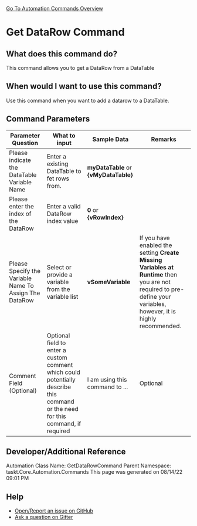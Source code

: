 <!--TITLE: Get DataRow Command -->
<!-- SUBTITLE: a command in the DataTable Commands group. -->
[Go To Automation Commands Overview](/automation-commands.md)


# Get DataRow Command


## What does this command do?
This command allows you to get a DataRow from a DataTable


## When would I want to use this command?
Use this command when you want to add a datarow to a DataTable.


## Command Parameters
| Parameter Question   	| What to input  	|  Sample Data 	| Remarks  	|
| ---                    | ---               | ---           | ---       |
|Please indicate the DataTable Variable Name|Enter a existing DataTable to fet rows from.|**myDataTable** or **{vMyDataTable}**||
|Please enter the index of the DataRow|Enter a valid DataRow index value|**0** or **{vRowIndex}**||
|Please Specify the Variable Name To Assign The DataRow|Select or provide a variable from the variable list|**vSomeVariable**|If you have enabled the setting **Create Missing Variables at Runtime** then you are not required to pre-define your variables, however, it is highly recommended.|
|Comment Field (Optional)|Optional field to enter a custom comment which could potentially describe this command or the need for this command, if required|I am using this command to ...|Optional|










## Developer/Additional Reference
Automation Class Name: GetDataRowCommand
Parent Namespace: taskt.Core.Automation.Commands
This page was generated on 08/14/22 09:01 PM


## Help
- [Open/Report an issue on GitHub](https://github.com/rcktrncn/taskt/issues/new)
- [Ask a question on Gitter](https://gitter.im/taskt-rpa/Lobby)
